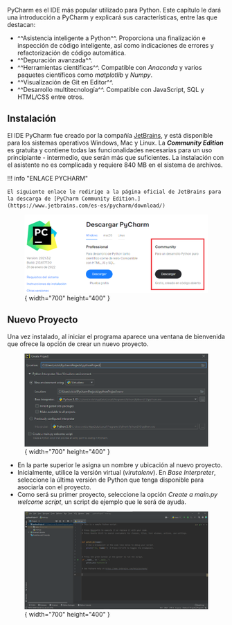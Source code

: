 PyCharm es el IDE más popular utilizado para Python. Este capítulo le dará una introducción a PyCharm y explicará sus características, entre las que destacan:

 * ^^Asistencia inteligente a Python^^. Proporciona una finalización e inspección de código inteligente, así como indicaciones de errores y refactorización de código automática.
 * ^^Depuración avanzada^^. 
 * ^^Herramientas científicas^^. Compatible con *Anaconda* y varios paquetes científicos como *matplotlib* y *Numpy*. 
 * ^^Visualización de Git en Editor^^.
 * ^^Desarrollo multitecnología^^. Compatible con JavaScript, SQL y HTML/CSS entre otros.

## **Instalación**

El IDE PyCharm fue creado por la compañía [JetBrains](https://www.jetbrains.com/), y está disponible para los sistemas operativos Windows, Mac y Linux. La ***Community Edition*** es gratuita y contiene todas las funcionalidades necesarias para un uso principiante - intermedio, que serán más que suficientes. La instalación con el asistente no es complicada y requiere 840 MB en el sistema de archivos.

!!! info "ENLACE PYCHARM"

    El siguiente enlace le redirige a la página oficial de JetBrains para la descarga de [PyCharm Community Edition.](https://www.jetbrains.com/es-es/pycharm/download/)

<figure markdown>

  ![descargapycharm](pycharmdescarga.png){ width="700" height="400" }
   
</figure>

## **Nuevo Proyecto**

Una vez instalado, al iniciar el programa aparece una ventana de bienvenida que ofrece la opción de crear un nuevo proyecto. 

<figure markdown>

  ![newproject](createproject.png){ width="700" height="400" }
   
</figure>

 - En la parte superior le asigna un nombre y ubicación al nuevo proyecto.
 - Inicialmente, utilice la versión virtual (*virutalenv*). En *Base Interpreter*, seleccione la última versión de Python que tenga disponible para asociarla con el proyecto.
 - Como será su primer proyecto, seleccione la opción *Create a main.py welcome script*, un script de ejemplo que le será de ayuda.
 
<figure markdown>

  ![interfazpython](interfaz.png){ width="700" height="400" }
   
</figure>

